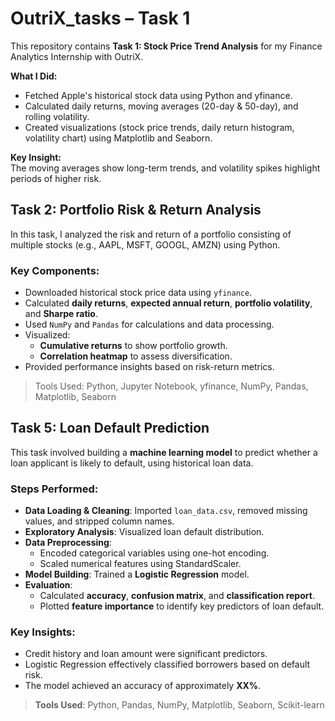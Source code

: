 # OutriX_tasks – Task 1

This repository contains **Task 1: Stock Price Trend Analysis** for my Finance Analytics Internship with OutriX.

**What I Did:**
- Fetched Apple's historical stock data using Python and yfinance.
- Calculated daily returns, moving averages (20-day & 50-day), and rolling volatility.
- Created visualizations (stock price trends, daily return histogram, volatility chart) using Matplotlib and Seaborn.

**Key Insight:**  
The moving averages show long-term trends, and volatility spikes highlight periods of higher risk.

## Task 2: Portfolio Risk & Return Analysis

In this task, I analyzed the risk and return of a portfolio consisting of multiple stocks (e.g., AAPL, MSFT, GOOGL, AMZN) using Python.

### Key Components:
- Downloaded historical stock price data using `yfinance`.
- Calculated **daily returns**, **expected annual return**, **portfolio volatility**, and **Sharpe ratio**.
- Used `NumPy` and `Pandas` for calculations and data processing.
- Visualized:
  - **Cumulative returns** to show portfolio growth.
  - **Correlation heatmap** to assess diversification.
- Provided performance insights based on risk-return metrics.

> Tools Used: Python, Jupyter Notebook, yfinance, NumPy, Pandas, Matplotlib, Seaborn

## Task 5: Loan Default Prediction

This task involved building a **machine learning model** to predict whether a loan applicant is likely to default, using historical loan data.

### Steps Performed:
- **Data Loading & Cleaning**: Imported `loan_data.csv`, removed missing values, and stripped column names.
- **Exploratory Analysis**: Visualized loan default distribution.
- **Data Preprocessing**:
  - Encoded categorical variables using one-hot encoding.
  - Scaled numerical features using StandardScaler.
- **Model Building**: Trained a **Logistic Regression** model.
- **Evaluation**:
  - Calculated **accuracy**, **confusion matrix**, and **classification report**.
  - Plotted **feature importance** to identify key predictors of loan default.
  
### Key Insights:
- Credit history and loan amount were significant predictors.
- Logistic Regression effectively classified borrowers based on default risk.
- The model achieved an accuracy of approximately **XX%**.

> **Tools Used**: Python, Pandas, NumPy, Matplotlib, Seaborn, Scikit-learn
